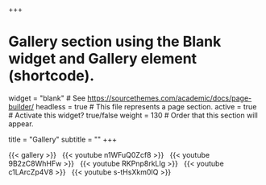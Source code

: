 +++
# Gallery section using the Blank widget and Gallery element (shortcode).
widget = "blank"  # See https://sourcethemes.com/academic/docs/page-builder/
headless = true  # This file represents a page section.
active = true  # Activate this widget? true/false
weight = 130  # Order that this section will appear.

title = "Gallery"
subtitle = ""
+++

{{< gallery >}}
&nbsp;
{{< youtube n1WFuQ0Zcf8 >}}
&nbsp;
{{< youtube 9B2zC8WhHFw >}}
&nbsp;
{{< youtube RKPnp8rkLIg >}}
&nbsp;
{{< youtube c1LArcZp4V8 >}}
&nbsp;
{{< youtube s-tHsXkm0IQ >}}
